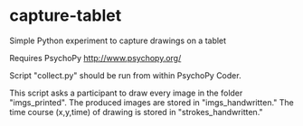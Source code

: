 # capture-tablet
Simple Python experiment to capture drawings on a tablet

Requires PsychoPy
http://www.psychopy.org/

Script "collect.py" should be run from within PsychoPy Coder.

This script asks a participant to draw every image in the folder "imgs_printed".
The produced images are stored in "imgs_handwritten."
The time course (x,y,time) of drawing is stored in "strokes_handwritten."



